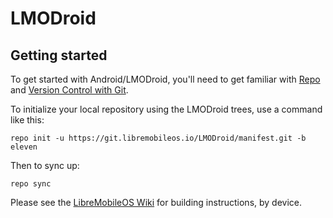 LMODroid
===========

Getting started
---------------

To get started with Android/LMODroid, you'll need to get
familiar with [Repo](https://source.android.com/source/using-repo.html) and [Version Control with Git](https://source.android.com/source/version-control.html).

To initialize your local repository using the LMODroid trees, use a command like this:
```
repo init -u https://git.libremobileos.io/LMODroid/manifest.git -b eleven
```
Then to sync up:
```
repo sync
```
Please see the [LibreMobileOS Wiki](https://wiki.libremobileos.io/) for building instructions, by device.
